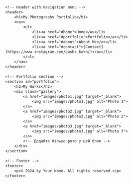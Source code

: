 <!DOCTYPE html>
<html lang="en">
<head>
    <meta charset="UTF-8">
    <meta name="viewport" content="width=device-width, initial-scale=1.0">
    <title>Photographer Portfolio</title>
    <link rel="stylesheet" href="styles.css">
</head>
<body>

    <!-- Header with navigation menu -->
    <header>
        <h1>My Photography Portfolio</h1>
        <nav>
            <ul>
                <li><a href="#home">Home</a></li>
                <li><a href="#portfolio">Portfolio</a></li>
                <li><a href="#about">About Me</a></li>
                <li><a href="#contact">[Contact](https://www.instagram.com/pasha_kokh/)</a></li>
            </ul>
        </nav>
    </header>

    <!-- Portfolio section -->
    <section id="portfolio">
        <h2>My Works</h2>
        <div class="gallery">
            <a href="images/photo1.jpg" target="_blank">
                <img src="images/photo1.jpg" alt="Photo 1">
            </a>
            <a href="images/photo2.jpg" target="_blank">
                <img src="images/photo2.jpg" alt="Photo 2">
            </a>
            <a href="images/photo3.jpg" target="_blank">
                <img src="images/photo3.jpg" alt="Photo 3">
            </a>
            <!-- Додайте більше фото у цей блок -->
        </div>
    </section>

    <!-- Footer -->
    <footer>
        <p>© 2024 by Your Name. All rights reserved.</p>
    </footer>

</body>
</html>
